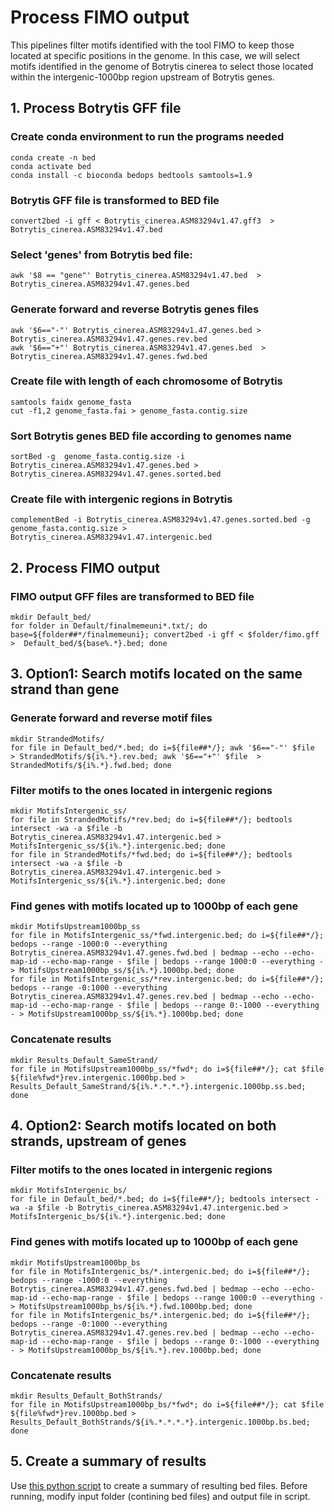 # Process FIMO output

This pipelines filter motifs identified with the tool FIMO to keep those located at specific positions in the genome. In this case, we will select motifs identified in the genome of Botrytis cinerea to select those located within the intergenic-1000bp region upstream of Botrytis genes.

## 1. Process Botrytis GFF file

### Create conda environment to run the programs needed

```
conda create -n bed
conda activate bed
conda install -c bioconda bedops bedtools samtools=1.9
```  
### Botrytis GFF file is transformed to BED file

```
convert2bed -i gff < Botrytis_cinerea.ASM83294v1.47.gff3  > Botrytis_cinerea.ASM83294v1.47.bed
```

### Select 'genes' from Botrytis bed file:
```
awk '$8 == "gene"' Botrytis_cinerea.ASM83294v1.47.bed  > Botrytis_cinerea.ASM83294v1.47.genes.bed
```

### Generate forward and reverse Botrytis genes files

    awk '$6=="-"' Botrytis_cinerea.ASM83294v1.47.genes.bed > Botrytis_cinerea.ASM83294v1.47.genes.rev.bed
    awk '$6=="+"' Botrytis_cinerea.ASM83294v1.47.genes.bed	> Botrytis_cinerea.ASM83294v1.47.genes.fwd.bed

### Create file with length of each chromosome of Botrytis

```
samtools faidx genome_fasta
cut -f1,2 genome_fasta.fai > genome_fasta.contig.size
```

### Sort Botrytis genes BED file according to genomes name

```
sortBed -g  genome_fasta.contig.size -i Botrytis_cinerea.ASM83294v1.47.genes.bed > Botrytis_cinerea.ASM83294v1.47.genes.sorted.bed
```

### Create file with intergenic regions in Botrytis

```
complementBed -i Botrytis_cinerea.ASM83294v1.47.genes.sorted.bed -g genome_fasta.contig.size > Botrytis_cinerea.ASM83294v1.47.intergenic.bed
```

## 2. Process FIMO output

### FIMO output GFF files are transformed to BED file

```
mkdir Default_bed/
for folder in Default/finalmemeuni*.txt/; do base=${folder##*/finalmemeuni}; convert2bed -i gff < $folder/fimo.gff >  Default_bed/${base%.*}.bed; done
```

## 3. Option1: Search motifs located on the same strand than gene

### Generate forward and reverse motif files

```
mkdir StrandedMotifs/
for file in Default_bed/*.bed; do i=${file##*/}; awk '$6=="-"' $file  > StrandedMotifs/${i%.*}.rev.bed; awk '$6=="+"' $file  > StrandedMotifs/${i%.*}.fwd.bed; done
```

### Filter motifs to the ones located in intergenic regions

```
mkdir MotifsIntergenic_ss/
for file in StrandedMotifs/*rev.bed; do i=${file##*/}; bedtools intersect -wa -a $file -b Botrytis_cinerea.ASM83294v1.47.intergenic.bed > MotifsIntergenic_ss/${i%.*}.intergenic.bed; done
for file in StrandedMotifs/*fwd.bed; do i=${file##*/}; bedtools intersect -wa -a $file -b Botrytis_cinerea.ASM83294v1.47.intergenic.bed > MotifsIntergenic_ss/${i%.*}.intergenic.bed; done
```

### Find genes with motifs located up to 1000bp of each gene

```
mkdir MotifsUpstream1000bp_ss
for file in MotifsIntergenic_ss/*fwd.intergenic.bed; do i=${file##*/}; bedops --range -1000:0 --everything Botrytis_cinerea.ASM83294v1.47.genes.fwd.bed | bedmap --echo --echo-map-id --echo-map-range - $file | bedops --range 1000:0 --everything - > MotifsUpstream1000bp_ss/${i%.*}.1000bp.bed; done
for file in MotifsIntergenic_ss/*rev.intergenic.bed; do i=${file##*/}; bedops --range -0:1000 --everything Botrytis_cinerea.ASM83294v1.47.genes.rev.bed | bedmap --echo --echo-map-id --echo-map-range - $file | bedops --range 0:-1000 --everything - > MotifsUpstream1000bp_ss/${i%.*}.1000bp.bed; done
```

### Concatenate results

```
mkdir Results_Default_SameStrand/
for file in MotifsUpstream1000bp_ss/*fwd*; do i=${file##*/}; cat $file ${file%fwd*}rev.intergenic.1000bp.bed > Results_Default_SameStrand/${i%.*.*.*.*}.intergenic.1000bp.ss.bed; done

```

## 4. Option2: Search motifs located on both strands, upstream of genes

### Filter motifs to the ones located in intergenic regions

    mkdir MotifsIntergenic_bs/
    for file in Default_bed/*.bed; do i=${file##*/}; bedtools intersect -wa -a $file -b Botrytis_cinerea.ASM83294v1.47.intergenic.bed > MotifsIntergenic_bs/${i%.*}.intergenic.bed; done

### Find genes with motifs located up to 1000bp of each gene

    mkdir MotifsUpstream1000bp_bs
    for file in MotifsIntergenic_bs/*.intergenic.bed; do i=${file##*/}; bedops --range -1000:0 --everything Botrytis_cinerea.ASM83294v1.47.genes.fwd.bed | bedmap --echo --echo-map-id --echo-map-range - $file | bedops --range 1000:0 --everything - > MotifsUpstream1000bp_bs/${i%.*}.fwd.1000bp.bed; done
    for file in MotifsIntergenic_bs/*.intergenic.bed; do i=${file##*/}; bedops --range -0:1000 --everything Botrytis_cinerea.ASM83294v1.47.genes.rev.bed | bedmap --echo --echo-map-id --echo-map-range - $file | bedops --range 0:-1000 --everything - > MotifsUpstream1000bp_bs/${i%.*}.rev.1000bp.bed; done

### Concatenate results

    mkdir Results_Default_BothStrands/
    for file in MotifsUpstream1000bp_bs/*fwd*; do i=${file##*/}; cat $file ${file%fwd*}rev.1000bp.bed > Results_Default_BothStrands/${i%.*.*.*.*}.intergenic.1000bp.bs.bed; done


## 5. Create a summary of results
Use [this python script](https://github.com/ibioChile/CanessaLab/blob/master/Scripts/Summary_Filtered_FIMO.py) to create a summary of resulting bed files. Before running, modify input folder (contining bed files) and output file in script.
